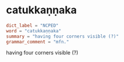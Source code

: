 # catukkaṇṇaka

``` toml
dict_label = "NCPED"
word = "catukkaṇṇaka"
summary = "having four corners visible (?)"
grammar_comment = "mfn."
```

having four corners visible (?)

